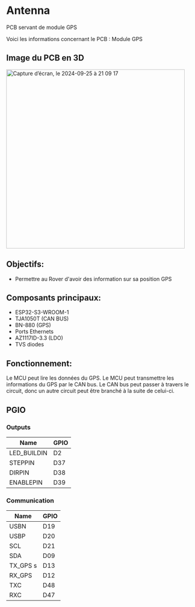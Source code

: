 # Antenna
PCB servant de module GPS

Voici les informations concernant le PCB : Module GPS

## Image du PCB en 3D
<img width="474" alt="Capture d’écran, le 2024-09-25 à 21 09 17" src="https://github.com/user-attachments/assets/11f9964e-abfc-49df-a130-7a63496b20d6">




## Objectifs:
* Permettre au Rover d'avoir des information sur sa position GPS
  


## Composants principaux:
* ESP32-S3-WROOM-1
* TJA1050T (CAN BUS)
* BN-880 (GPS)
* Ports Ethernets
* AZ1117ID-3.3 (LDO)
* TVS diodes

## Fonctionnement:
Le MCU peut lire les données du GPS.
Le MCU peut transmettre les informations du GPS par le CAN bus.
Le CAN bus peut passer à travers le circuit, donc un autre circuit peut être branché à la suite de celui-ci.

## PGIO
### Outputs

Name         | GPIO
---          | ---
LED_BUILDIN  | D2
STEPPIN      | D37
DIRPIN       | D38
ENABLEPIN    | D39

### Communication

Name    | GPIO
---     | ---
USBN    | D19
USBP    | D20
SCL     | D21
SDA     | D09
TX_GPS  s| D13
RX_GPS  | D12
TXC     | D48
RXC     | D47
